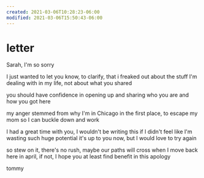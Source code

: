 ```yaml
---
created: 2021-03-06T10:28:23-06:00
modified: 2021-03-06T15:50:43-06:00
---
```


# letter

Sarah, I'm so sorry

I just wanted to let you know, to clarify, that i freaked out about the stuff I'm dealing with in my life, not about what you shared

you should have confidence in opening up and sharing who you are and how you got here

my anger stemmed from why I'm in Chicago in the first place, to escape my mom so I can buckle down and work

I had a great time with you, I wouldn't be writing this if I didn't feel like I'm wasting such huge potential
it's up to you now, but I would love to try again

so stew on it, there's no rush, 
maybe our paths will cross when I move back here in april,
if not, I hope you at least find benefit in this apology

tommy